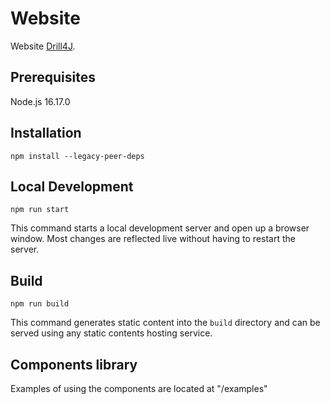 # Website

Website [Drill4J](https://drill4j.github.io/drill4j-website/).

## Prerequisites

Node.js 16.17.0

## Installation

```console
npm install --legacy-peer-deps
```

## Local Development

```console
npm run start
```

This command starts a local development server and open up a browser window. Most changes are reflected live without having to restart the server.

## Build

```console
npm run build
```

This command generates static content into the `build` directory and can be served using any static contents hosting service.

## Components library

Examples of using the components are located at "/examples"
